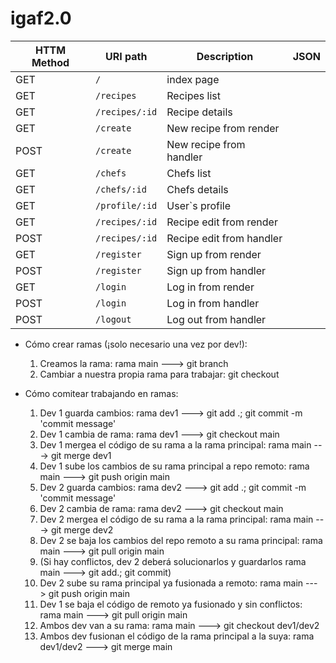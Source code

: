 # igaf2.0


| HTTM Method   |  URI path     |  Description  |  JSON        |
| ------------- | ------------- | ------------- | ------------- |
| GET | `/` | index page |
| GET | `/recipes` | Recipes list |
| GET | `/recipes/:id`| Recipe details |
| GET | `/create` | New recipe from render |
| POST | `/create` | New recipe from handler |
| GET | `/chefs` | Chefs list |
| GET | `/chefs/:id` | Chefs details |
| GET | `/profile/:id` | User`s profile |
| GET | `/recipes/:id` | Recipe edit from render |
| POST | `/recipes/:id` | Recipe edit from handler |
| GET | `/register` | Sign up from render |
| POST | `/register` | Sign up from handler |
| GET | `/login` | Log in from render |
| POST | `/login` | Log in from handler |
| POST | `/logout` | Log out from handler |






- Cómo crear ramas (¡solo necesario una vez por dev!):
    1. Creamos la rama: rama main ---> git branch <nombre-de-la-rama>
    2. Cambiar a nuestra propia rama para trabajar: git checkout <nombre-de-la-rama>

- Cómo comitear trabajando en ramas:
    1. Dev 1 guarda cambios: rama dev1 ---> git add .; git commit -m 'commit message'
    2. Dev 1 cambia de rama: rama dev1 ---> git checkout main
    3. Dev 1 mergea el código de su rama a la rama principal: rama main ---> git merge dev1
    4. Dev 1 sube los cambios de su rama principal a repo remoto: rama main ---> git push origin main
    5. Dev 2 guarda cambios: rama dev2 ---> git add .; git commit -m 'commit message'
    6. Dev 2 cambia de rama: rama dev2 ---> git checkout main
    7. Dev 2 mergea el código de su rama a la rama principal: rama main ---> git merge dev2
    8. Dev 2 se baja los cambios del repo remoto a su rama principal: rama main ---> git pull origin main
    9. (Si hay conflictos, dev 2 deberá solucionarlos y guardarlos rama main ---> git add.; git commit)
    10. Dev 2 sube su rama principal ya fusionada a remoto: rama main ---> git push origin main
    11. Dev 1 se baja el código de remoto ya fusionado y sin conflictos: rama main ---> git pull origin main
    12. Ambos dev van a su rama: rama main ---> git checkout dev1/dev2
    13. Ambos dev fusionan el código de la rama principal a la suya: rama dev1/dev2 ---> git merge main
